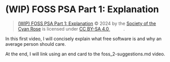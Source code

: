 # (WIP) FOSS PSA Part 1: Explanation

> [(WIP) FOSS PSA Part 1: Explanation](https://github.com/CYAN-ROSE/scripts/foss-psa_explanation.md)
> © 2024 by the
> [Society of the Cyan Rose](https://github.com/CYAN-ROSE/)
> is licensed under
> [CC BY-SA 4.0 <img src="https://chooser-beta.creativecommons.org/img/cc-logo.f0ab4ebe.svg" style="background: #FFFFFFC0; border-radius: 100%; width: 1em; vertical-align: text-top"></img><img src="https://chooser-beta.creativecommons.org/img/cc-by.21b728bb.svg" style="background: #FFFFFFC0; border-radius: 100%; width: 1em; vertical-align: text-top"></img><img src="https://chooser-beta.creativecommons.org/img/cc-sa.d1572b71.svg" style="background: #FFFFFFC0; border-radius: 100%; width: 1em; vertical-align: text-top"></img>](https://creativecommons.org/licenses/by-sa/4.0/).

In this first video, I will concisely explain what free software is
and why an average person should care.

At the end, I will link using an end card to the foss_2-suggestions.md video.
